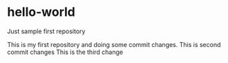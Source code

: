 # hello-world
Just sample first repository 

This is my first repository and doing some commit changes.
This is second commit changes 
This is the third change
